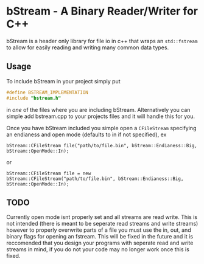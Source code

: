 # bStream - A Binary Reader/Writer for C++
bStream is a header only library for file io in c++ that wraps an `std::fstream` to allow for easily reading and writing many common data types.

## Usage
To include bStream in your project simply put 
```cpp
#define BSTREAM_IMPLEMENTATION
#include "bstream.h"
``` 
in _one_ of the files where you are including bStream. Alternatively you can simple add bstream.cpp to your projects files and it will handle this for you.

Once you have bStream included you simple open a `CFileStream` specifying an endianess and open mode (defaults to in if not specified), ex
```
bStream::CFileStream file("path/to/file.bin", bStream::Endianess::Big, bStream::OpenMode::In);
``` 
or 
```
bStream::CFileStream file = new bStream::CFileStream("path/to/file.bin", bStream::Endianess::Big, bStream::OpenMode::In);
```

## TODO
Currently open mode isnt properly set and all streams are read write. This is not intended (there is meant to be seperate read streams and write streams) however to properly overwrite parts of a file you must use the in, out, and binary flags for opening an fstream. This will be fixed in the future and it is reccomended that you design your programs with seperate read and write streams in mind, if you do not your code may no longer work once this is fixed.